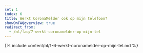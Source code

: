 ```yaml
---
set: 1
index: 6
title: Werkt CoronaMelder ook op mijn telefoon?
showOnFAQoverview: true
redirect_from: 
  - /nl/faq/7-werkt-coronamelder-op-mijn-tel
---
```

{% include content/nl/1-6-werkt-coronamelder-op-mijn-tel.md %}
